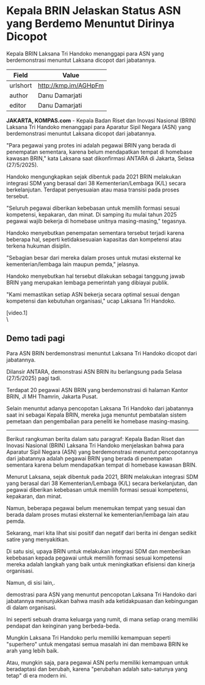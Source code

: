 # Kepala BRIN Jelaskan Status ASN yang Berdemo Menuntut Dirinya Dicopot

Kepala BRIN Laksana Tri Handoko menanggapi para ASN yang berdemonstrasi menuntut Laksana dicopot dari jabatannya.

| Field       | Value                                                       |
|-------------|-------------------------------------------------------------|
| urlshort    | http://kmp.im/AGHpFm |
| author      | Danu Damarjati  |
| editor      | Danu Damarjati  |

**JAKARTA, KOMPAS.com** - Kepala Badan Riset dan Inovasi Nasional (BRIN) Laksana Tri Handoko menanggapi para Aparatur Sipil Negara (ASN) yang berdemonstrasi menuntut Laksana dicopot dari jabatannya.

\"Para pegawai yang protes ini adalah pegawai BRIN yang berada di penempatan sementara, karena belum mendapatkan tempat di homebase kawasan BRIN,\" kata Laksana saat dikonfirmasi ANTARA di Jakarta, Selasa (27/5/2025).

Handoko mengungkapkan sejak dibentuk pada 2021 BRIN melakukan integrasi SDM yang berasal dari 38 Kementerian/Lembaga (K/L) secara berkelanjutan. Terdapat penyesuaian atau masa transisi pada proses tersebut.

\"Seluruh pegawai diberikan kebebasan untuk memilih formasi sesuai kompetensi, kepakaran, dan minat. Di samping itu mulai tahun 2025 pegawai wajib bekerja di homebase unitnya masing-masing,\" tegasnya.

Handoko menyebutkan penempatan sementara tersebut terjadi karena beberapa hal, seperti ketidaksesuaian kapasitas dan kompetensi atau terkena hukuman disiplin.

\"Sebagian besar dari mereka dalam proses untuk mutasi eksternal ke kementerian/lembaga lain maupun pemda,\" jelasnya.

Handoko menyebutkan hal tersebut dilakukan sebagai tanggung jawab BRIN yang merupakan lembaga pemerintah yang dibiayai publik.

\"Kami memastikan setiap ASN bekerja secara optimal sesuai dengan kompetensi dan kebutuhan organisasi,\" ucap Laksana Tri Handoko.

\[video.1\]\
\

## Demo tadi pagi

Para ASN BRIN berdemonstrasi menuntut Laksana Tri Handoko dicopot dari jabatannya.

Dilansir ANTARA, demonstrasi ASN BRIN itu berlangsung pada Selasa (27/5/2025) pagi tadi.

Terdapat 20 pegawai ASN BRIN yang berdemonstrasi di halaman Kantor BRIN, Jl MH Thamrin, Jakarta Pusat.

Selain menuntut adanya pencopotan Laksana Tri Handoko dari jabatannya saat ini sebagai Kepala BRIN, mereka juga menuntut pembatalan sistem pemetaan dan pengembalian para peneliti ke homebase masing-masing.

---
Berikut rangkuman berita dalam satu paragraf: Kepala Badan Riset dan Inovasi Nasional (BRIN) Laksana Tri Handoko menjelaskan bahwa para Aparatur Sipil Negara (ASN) yang berdemonstrasi menuntut pencopotannya dari jabatannya adalah pegawai BRIN yang berada di penempatan sementara karena belum mendapatkan tempat di homebase kawasan BRIN.

 Menurut Laksana, sejak dibentuk pada 2021, BRIN melakukan integrasi SDM yang berasal dari 38 Kementerian/Lembaga (K/L) secara berkelanjutan, dan pegawai diberikan kebebasan untuk memilih formasi sesuai kompetensi, kepakaran, dan minat.

 Namun, beberapa pegawai belum menemukan tempat yang sesuai dan berada dalam proses mutasi eksternal ke kementerian/lembaga lain atau pemda.



Sekarang, mari kita lihat sisi positif dan negatif dari berita ini dengan sedikit satire yang menyakitkan.

 Di satu sisi, upaya BRIN untuk melakukan integrasi SDM dan memberikan kebebasan kepada pegawai untuk memilih formasi sesuai kompetensi mereka adalah langkah yang baik untuk meningkatkan efisiensi dan kinerja organisasi.

 Namun, di sisi lain,.

demostrasi para ASN yang menuntut pencopotan Laksana Tri Handoko dari jabatannya menunjukkan bahwa masih ada ketidakpuasan dan kebingungan di dalam organisasi.

 Ini seperti sebuah drama keluarga yang rumit, di mana setiap orang memiliki pendapat dan keinginan yang berbeda-beda.

 Mungkin Laksana Tri Handoko perlu memiliki kemampuan seperti "superhero" untuk mengatasi semua masalah ini dan membawa BRIN ke arah yang lebih baik.

 Atau, mungkin saja, para pegawai ASN perlu memiliki kemampuan untuk beradaptasi dan berubah, karena "perubahan adalah satu-satunya yang tetap" di era modern ini.
